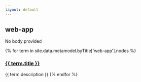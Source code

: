 ```yaml
---
layout: default
---
```

<style>
.initial-content {
  padding-left:5%;
  padding-right:25px;
}
</style>

## web-app

No body provided

{% for term in site.data.metamodel.byTitle['web-app'].nodes %}
### <a href='/_pages/embed?t={{ term.title }}'>{{ term.title }}</a>

{{ term.description }}
{% endfor %}
